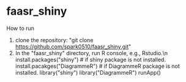 # faasr_shiny

How to run
1. clone the repository: "git clone https://github.com/spark0510/faasr_shiny.git"
2. In the "faasr_shiny" directory, run R console, e.g., Rstudio.\n
 install.packages("shiny")     # if shiny package is not installed.
 install.pacakges("DiagrammeR") # if DiagrammeR package is not installed.
 library("shiny")
 library("DiagrammeR")
 runApp()
